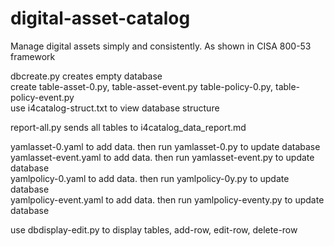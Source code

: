 # digital-asset-catalog
Manage digital assets simply and consistently. As shown in CISA 800-53 framework

dbcreate.py creates empty database  
create table-asset-0.py, table-asset-event.py table-policy-0.py, table-policy-event.py  
use i4catalog-struct.txt to view database structure

report-all.py sends all tables to i4catalog_data_report.md  

yamlasset-0.yaml to add data. then run yamlasset-0.py to update database  
yamlasset-event.yaml to add data. then run yamlasset-event.py to update database  
yamlpolicy-0.yaml to add data. then run yamlpolicy-0y.py to update database  
yamlpolicy-event.yaml to add data. then run yamlpolicy-eventy.py to update database  

use dbdisplay-edit.py to display tables, add-row, edit-row, delete-row  



